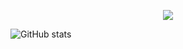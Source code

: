 <!-- This is lix19937 github profile ! -->  
<!-- Image Processing, OCR, NVIDIA HPC, NN Deploy -->  

<p align="center">
  <!-- Typing SVG by DenverCoder1 - https://github.com/DenverCoder1/readme-typing-svg -->
  <a href="https://github.com/lix19937">
    <img src="https://readme-typing-svg.demolab.com/?lines=I%20am%20lix19937,%20pay%20tribute%20to%20mt19937;Image%20processing,%20OCR,%20NVIDIA%20HPC%20and%20NN%20deploy%20engineer;Keep%20learning%20new%20things&font=Fira%20Code&center=true&width=740&height=50&color=f75c7e&vCenter=true&pause=1000&size=22" /></a>
</p>

![GitHub stats](https://github-readme-stats.vercel.app/api?username=lix19937&show_icons=true&count_private=true)   

<!--
[![Top Langs](https://github-readme-stats.vercel.app/api/top-langs/?username=lix19937)](https://github.com/anuraghazra/github-readme-stats)   
![activity-graph](https://github-readme-activity-graph.cyclic.app/graph?username=lix19937)    
![Visitor Count](https://profile-counter.glitch.me/lix19937/count.svg)   
-->  

